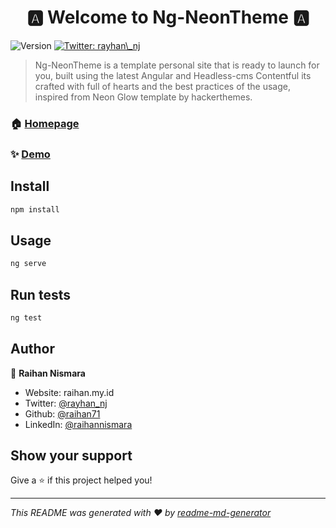 <h1 align="center">🅰️ Welcome to Ng-NeonTheme 🅰️</h1>
<p>
  <img alt="Version" src="https://img.shields.io/badge/version-(1.0.0)-blue.svg?cacheSeconds=2592000" />
  <a href="https://twitter.com/rayhan\_nj" target="_blank">
    <img alt="Twitter: rayhan\_nj" src="https://img.shields.io/twitter/follow/rayhan\_nj.svg?style=social" />
  </a>
</p>

> Ng-NeonTheme is a template personal site that is ready to launch for you, built using the latest Angular and Headless-cms Contentful its crafted with full of hearts and the best practices of the usage, inspired from Neon Glow template by hackerthemes.

### 🏠 [Homepage](https://hackerthemes.com/bootstrap-themes/demo/neon-glow/)

### ✨ [Demo](raihan.my.id)

## Install

```sh
npm install
```

## Usage

```sh
ng serve
```

## Run tests

```sh
ng test
```

## Author

👤 **Raihan Nismara**

* Website: raihan.my.id
* Twitter: [@rayhan\_nj](https://twitter.com/rayhan\_nj)
* Github: [@raihan71](https://github.com/raihan71)
* LinkedIn: [@raihannismara](https://linkedin.com/in/raihannismara)

## Show your support

Give a ⭐️ if this project helped you!

***
_This README was generated with ❤️ by [readme-md-generator](https://github.com/kefranabg/readme-md-generator)_
